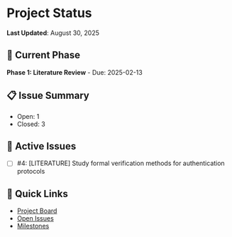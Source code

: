 # Project Status

**Last Updated**: August 30, 2025

## 📍 Current Phase
**Phase 1: Literature Review** - Due: 2025-02-13

## 📋 Issue Summary
- Open: 1
- Closed: 3

## 🔄 Active Issues

- [ ] #4: [LITERATURE] Study formal verification methods for authentication protocols

## 🔗 Quick Links
- [Project Board](https://github.com/users/erdalgunes/projects/3)
- [Open Issues](https://github.com/erdalgunes/solid-federated-auth/issues)
- [Milestones](https://github.com/erdalgunes/solid-federated-auth/milestones)
